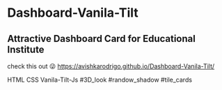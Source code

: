 # Dashboard-Vanila-Tilt

## Attractive Dashboard Card for Educational Institute
check this out 😜 https://avishkarodrigo.github.io/Dashboard-Vanila-Tilt/

HTML CSS Vanila-Tilt-Js
#3D_look #randow_shadow #tile_cards

